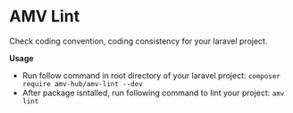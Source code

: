# AMV Lint
Check coding convention, coding consistency for your laravel project.

**Usage**
- Run follow command in root directory of your laravel project:
``composer require amv-hub/amv-lint --dev``
- After package isntalled, run following command to lint your project:
``amv lint``
